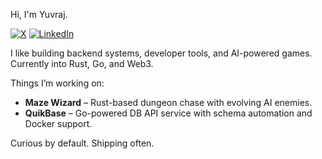 Hi, I'm Yuvraj.

[![X](https://img.shields.io/badge/X-000?logo=x&logoColor=white)](https://x.com/yuvicodes)
[![LinkedIn](https://img.shields.io/badge/LinkedIn-0077B5?logo=linkedin&logoColor=white)](https://www.linkedin.com/in/yuvrajbiswal)

I like building backend systems, developer tools, and AI-powered games.  
Currently into Rust, Go, and Web3.

Things I’m working on:

- **Maze Wizard** – Rust-based dungeon chase with evolving AI enemies.  
- **QuikBase** – Go-powered DB API service with schema automation and Docker support.

Curious by default. Shipping often.
